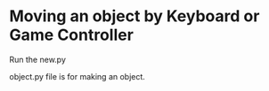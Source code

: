 # Moving an object by Keyboard or Game Controller
Run the new.py 

object.py file is for making an object.
